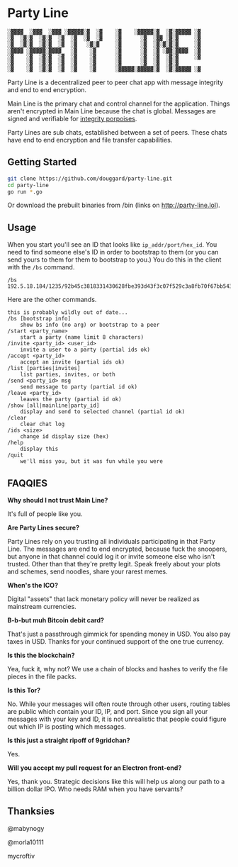 # Party Line

```
░▓▓▓▓  ░▓▓▓  ░▓▓▓ ░▓▓▓▓▓░▓  ░▓    ░▓    ░▓▓▓▓▓░▓  ░▓░▓▓▓▓▓ ░▓
░▓  ░▓░▓  ░▓░▓  ░▓  ░▓  ░▓  ░▓    ░▓      ░▓  ░▓▓ ░▓░▓     ░▓
░▓  ░▓░▓  ░▓░▓  ░▓  ░▓   ░▓░▓     ░▓      ░▓  ░▓░▓░▓░▓     ░▓
░▓▓▓▓ ░▓▓▓▓▓░▓▓▓▓   ░▓    ░▓      ░▓      ░▓  ░▓ ░▓▓░▓▓▓▓  ░▓
░▓    ░▓  ░▓░▓  ░▓  ░▓    ░▓      ░▓      ░▓  ░▓  ░▓░▓     ░▓
░▓    ░▓  ░▓░▓  ░▓  ░▓    ░▓      ░▓      ░▓  ░▓  ░▓░▓       
░▓    ░▓  ░▓░▓  ░▓  ░▓    ░▓      ░▓▓▓▓▓░▓▓▓▓▓░▓  ░▓░▓▓▓▓▓ ░▓
```

Party Line is a decentralized peer to peer chat app with message integrity and end to end encryption. 

Main Line is the primary chat and control channel for the application. Things aren't encrypted in Main Line because the chat is global. Messages are signed and verifiable for [integrity porpoises](https://upload.wikimedia.org/wikipedia/commons/8/82/Delfinekko.gif).

Party Lines are sub chats, established between a set of peers. These chats have end to end encryption and file transfer capabilities. 

## Getting Started

```bash
git clone https://github.com/douggard/party-line.git
cd party-line
go run *.go
```

Or download the prebuilt binaries from /bin (links on http://party-line.lol).

## Usage

When you start you'll see an ID that looks like `ip_addr/port/hex_id`. You need to find someone else's ID in order to bootstrap to them (or you can send yours to them for them to bootstrap to you.) You do this in the client with the `/bs` command.

```
/bs 192.5.18.184/1235/92b45c3818331430628fbe393d43f3c07f529c3a8fb70f67bb543d78d5320223

```

Here are the other commands.

```
this is probably wildly out of date...
/bs [bootstrap info]
    show bs info (no arg) or bootstrap to a peer
/start <party_name>
    start a party (name limit 8 characters)
/invite <party_id> <user_id>
    invite a user to a party (partial ids ok)
/accept <party_id>
    accept an invite (partial ids ok)
/list [parties|invites]
    list parties, invites, or both
/send <party_id> msg
    send message to party (partial id ok)
/leave <party_id>
    leaves the party (partial id ok)
/show [all|mainline|party_id]
    display and send to selected channel (partial id ok)
/clear
    clear chat log
/ids <size>
    change id display size (hex)
/help
    display this
/quit
    we'll miss you, but it was fun while you were 
```

## FAQQIES

**Why should I not trust Main Line?**

It's full of people like you. 

**Are Party Lines secure?**

Party Lines rely on you trusting all individuals participating in that Party Line. The messages are end to end encrypted, because fuck the snoopers, but anyone in that channel could log it or invite someone else who isn't trusted. Other than that they're pretty legit. Speak freely about your plots and schemes, send noodles, share your rarest memes.

**When's the ICO?**

Digital "assets" that lack monetary policy will never be realized as mainstream currencies. 

**B-b-but muh Bitcoin debit card?**

That's just a passthrough gimmick for spending money in USD. You also pay taxes in USD. Thanks for your continued support of the one true currency.

**Is this the blockchain?**

Yea, fuck it, why not? We use a chain of blocks and hashes to verify the file pieces in the file packs.

**Is this Tor?**

No. While your messages will often route through other users, routing tables are public which contain your ID, IP, and port. Since you sign all your messages with your key and ID, it is not unrealistic that people could figure out which IP is posting which messages. 

**Is this just a straight ripoff of 9gridchan?**

Yes.

**Will you accept my pull request for an Electron front-end?**

Yes, thank you. Strategic decisions like this will help us along our path to a billion dollar IPO. Who needs RAM when you have servants?

## Thanksies

@mabynogy

@morla10111

mycroftiv
